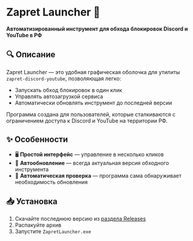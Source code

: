 # Zapret Launcher 🚀

**Автоматизированный инструмент для обхода блокировок Discord и YouTube в РФ**

## 🔍 Описание

Zapret Launcher — это удобная графическая оболочка для утилиты `zapret-discord-youtube`, позволяющая легко:
- Запускать обход блокировок в один клик
- Управлять автозагрузкой сервиса
- Автоматически обновлять инструмент до последней версии

Программа создана для пользователей, которые сталкиваются с ограничением доступа к Discord и YouTube на территории РФ.

## ✨ Особенности

- 🖥️ **Простой интерфейс** — управление в несколько кликов
- 🔄 **Автообновление** — всегда актуальная версия обходного инструмента
- 🤖 **Автоматическая проверка** — программа сама обнаруживает необходимость обновления

## 📥 Установка

1. Скачайте последнюю версию из [раздела Releases](ttps://github.com/MrRabbitson/ZapretLauncher/releases/)
2. Распакуйте архив
3. Запустите `ZapretLauncher.exe`
